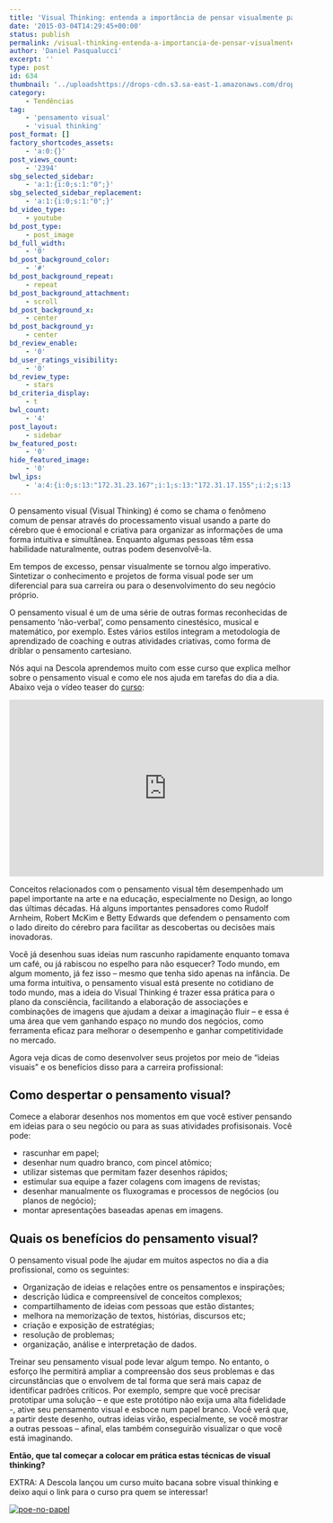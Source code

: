 ```yaml
---
title: 'Visual Thinking: entenda a importância de pensar visualmente para impulsionar carreiras e empresas'
date: '2015-03-04T14:29:45+00:00'
status: publish
permalink: /visual-thinking-entenda-a-importancia-de-pensar-visualmente-para-impulsionar-carreiras-e-empresas
author: 'Daniel Pasqualucci'
excerpt: ''
type: post
id: 634
thumbnail: '../uploadshttps://drops-cdn.s3.sa-east-1.amazonaws.com/drops-new/wp-content/uploads/2015/03/04142945/visual-thinking-150x150.jpg'
category:
    - Tendências
tag:
    - 'pensamento visual'
    - 'visual thinking'
post_format: []
factory_shortcodes_assets:
    - 'a:0:{}'
post_views_count:
    - '2394'
sbg_selected_sidebar:
    - 'a:1:{i:0;s:1:"0";}'
sbg_selected_sidebar_replacement:
    - 'a:1:{i:0;s:1:"0";}'
bd_video_type:
    - youtube
bd_post_type:
    - post_image
bd_full_width:
    - '0'
bd_post_background_color:
    - '#'
bd_post_background_repeat:
    - repeat
bd_post_background_attachment:
    - scroll
bd_post_background_x:
    - center
bd_post_background_y:
    - center
bd_review_enable:
    - '0'
bd_user_ratings_visibility:
    - '0'
bd_review_type:
    - stars
bd_criteria_display:
    - t
bwl_count:
    - '4'
post_layout:
    - sidebar
bw_featured_post:
    - '0'
hide_featured_image:
    - '0'
bwl_ips:
    - 'a:4:{i:0;s:13:"172.31.23.167";i:1;s:13:"172.31.17.155";i:2;s:13:"172.31.32.155";i:3;s:13:"172.31.18.109";}'
---
```

O pensamento visual (Visual Thinking) é como se chama o fenômeno comum de pensar através do processamento visual usando a parte do cérebro que é emocional e criativa para organizar as informações de uma forma intuitiva e simultânea. Enquanto algumas pessoas têm essa habilidade naturalmente, outras podem desenvolvê-la.

Em tempos de excesso, pensar visualmente se tornou algo imperativo. Sintetizar o conhecimento e projetos de forma visual pode ser um diferencial para sua carreira ou para o desenvolvimento do seu negócio próprio.

O pensamento visual é um de uma série de outras formas reconhecidas de pensamento ‘não-verbal’, como pensamento cinestésico, musical e matemático, por exemplo. Estes vários estilos integram a metodologia de aprendizado de coaching e outras atividades criativas, como forma de driblar o pensamento cartesiano.

Nós aqui na Descola aprendemos muito com esse curso que explica melhor sobre o pensamento visual e como ele nos ajuda em tarefas do dia a dia. Abaixo veja o vídeo teaser do [curso](http://www.descola.org/curso/10/visual-thinking):

<iframe allowfullscreen="allowfullscreen" frameborder="0" height="315" loading="lazy" src="https://www.youtube.com/embed/tPx13JlFasQ" width="560"></iframe>

Conceitos relacionados com o pensamento visual têm desempenhado um papel importante na arte e na educação, especialmente no Design, ao longo das últimas décadas. Há alguns importantes pensadores como Rudolf Arnheim, Robert McKim e Betty Edwards que defendem o pensamento com o lado direito do cérebro para facilitar as descobertas ou decisões mais inovadoras.

Você já desenhou suas ideias num rascunho rapidamente enquanto tomava um café, ou já rabiscou no espelho para não esquecer? Todo mundo, em algum momento, já fez isso – mesmo que tenha sido apenas na infância. De uma forma intuitiva, o pensamento visual está presente no cotidiano de todo mundo, mas a ideia do Visual Thinking é trazer essa prática para o plano da consciência, facilitando a elaboração de associações e combinações de imagens que ajudam a deixar a imaginação fluir – e essa é uma área que vem ganhando espaço no mundo dos negócios, como ferramenta eficaz para melhorar o desempenho e ganhar competitividade no mercado.

Agora veja dicas de como desenvolver seus projetos por meio de “ideias visuais” e os benefícios disso para a carreira profissional:

Como despertar o pensamento visual?
-----------------------------------

Comece a elaborar desenhos nos momentos em que você estiver pensando em ideias para o seu negócio ou para as suas atividades profisisonais. Você pode:

- rascunhar em papel;
- desenhar num quadro branco, com pincel atômico;
- utilizar sistemas que permitam fazer desenhos rápidos;
- estimular sua equipe a fazer colagens com imagens de revistas;
- desenhar manualmente os fluxogramas e processos de negócios (ou planos de negócio);
- montar apresentações baseadas apenas em imagens.

Quais os benefícios do pensamento visual?
-----------------------------------------

O pensamento visual pode lhe ajudar em muitos aspectos no dia a dia profissional, como os seguintes:

- Organização de ideias e relações entre os pensamentos e inspirações;
- descrição lúdica e compreensível de conceitos complexos;
- compartilhamento de ideias com pessoas que estão distantes;
- melhora na memorização de textos, histórias, discursos etc;
- criação e exposição de estratégias;
- resolução de problemas;
- organização, análise e interpretação de dados.

Treinar seu pensamento visual pode levar algum tempo. No entanto, o esforço lhe permitirá ampliar a compreensão dos seus problemas e das circunstâncias que o envolvem de tal forma que será mais capaz de identificar padrões críticos. Por exemplo, sempre que você precisar prototipar uma solução – e que este protótipo não exija uma alta fidelidade -, ative seu pensamento visual e esboce num papel branco. Você verá que, a partir deste desenho, outras ideias virão, especialmente, se você mostrar a outras pessoas – afinal, elas também conseguirão visualizar o que você está imaginando.

**Então, que tal começar a colocar em prática estas técnicas de visual thinking?**

EXTRA: A Descola lançou um curso muito bacana sobre visual thinking e deixo aqui o link para o curso pra quem se interessar!

[![poe-no-papel](http://s3-sa-east-1.amazonaws.com/drops-cdn/drops-new/wp-content/uploads/2015/03/04142945/poe-no-papel.png)](http://www.descola.org/curso/10/visual-thinking)